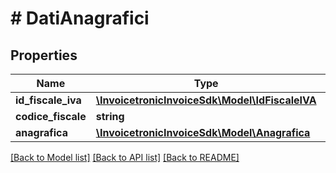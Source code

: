 # # DatiAnagrafici

## Properties

Name | Type | Description | Notes
------------ | ------------- | ------------- | -------------
**id_fiscale_iva** | [**\InvoicetronicInvoiceSdk\Model\IdFiscaleIVA**](IdFiscaleIVA.md) |  | [optional]
**codice_fiscale** | **string** |  | [optional]
**anagrafica** | [**\InvoicetronicInvoiceSdk\Model\Anagrafica**](Anagrafica.md) |  | [optional]

[[Back to Model list]](../../README.md#models) [[Back to API list]](../../README.md#endpoints) [[Back to README]](../../README.md)

